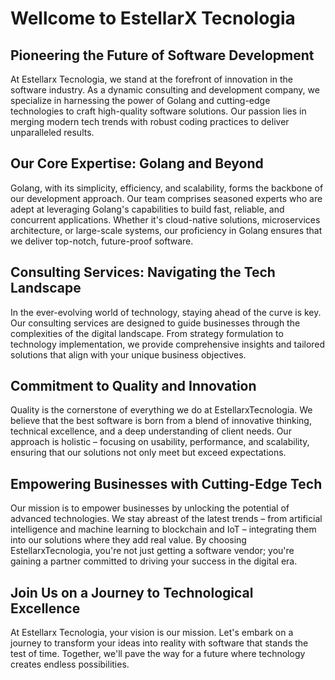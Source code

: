 # Wellcome to EstellarX Tecnologia

## Pioneering the Future of Software Development

At Estellarx Tecnologia, we stand at the forefront of innovation in the software industry. As a dynamic consulting and development company, we specialize in harnessing the power of Golang and cutting-edge technologies to craft high-quality software solutions. Our passion lies in merging modern tech trends with robust coding practices to deliver unparalleled results.

## Our Core Expertise: Golang and Beyond

Golang, with its simplicity, efficiency, and scalability, forms the backbone of our development approach. Our team comprises seasoned experts who are adept at leveraging Golang's capabilities to build fast, reliable, and concurrent applications. Whether it's cloud-native solutions, microservices architecture, or large-scale systems, our proficiency in Golang ensures that we deliver top-notch, future-proof software.

## Consulting Services: Navigating the Tech Landscape

In the ever-evolving world of technology, staying ahead of the curve is key. Our consulting services are designed to guide businesses through the complexities of the digital landscape. From strategy formulation to technology implementation, we provide comprehensive insights and tailored solutions that align with your unique business objectives.

## Commitment to Quality and Innovation

Quality is the cornerstone of everything we do at EstellarxTecnologia. We believe that the best software is born from a blend of innovative thinking, technical excellence, and a deep understanding of client needs. Our approach is holistic – focusing on usability, performance, and scalability, ensuring that our solutions not only meet but exceed expectations.

## Empowering Businesses with Cutting-Edge Tech

Our mission is to empower businesses by unlocking the potential of advanced technologies. We stay abreast of the latest trends – from artificial intelligence and machine learning to blockchain and IoT – integrating them into our solutions where they add real value. By choosing EstellarxTecnologia, you're not just getting a software vendor; you're gaining a partner committed to driving your success in the digital era.

## Join Us on a Journey to Technological Excellence

At Estellarx Tecnologia, your vision is our mission. Let's embark on a journey to transform your ideas into reality with software that stands the test of time. Together, we'll pave the way for a future where technology creates endless possibilities.

